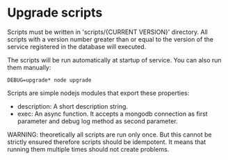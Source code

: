 # Upgrade scripts

Scripts must be written in 'scripts/{CURRENT VERSION}' directory. All scripts with a version number greater than or equal to the version of the service registered in the database will executed.

The scripts will be run automatically at startup of service. You can also run them manually:

    DEBUG=upgrade* node upgrade

Scripts are simple nodejs modules that export these properties:

  - description: A short description string.
  - exec: An async function. It accepts a mongodb connection as first parameter and debug log method as second parameter.

WARNING: theoretically all scripts are run only once. But this cannot be strictly ensured therefore scripts should be idempotent. It means that running them multiple times should not create problems.
